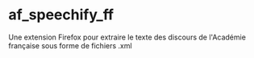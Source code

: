 # af_speechify_ff
Une extension Firefox pour extraire le texte des discours de l'Académie française sous forme de fichiers .xml
